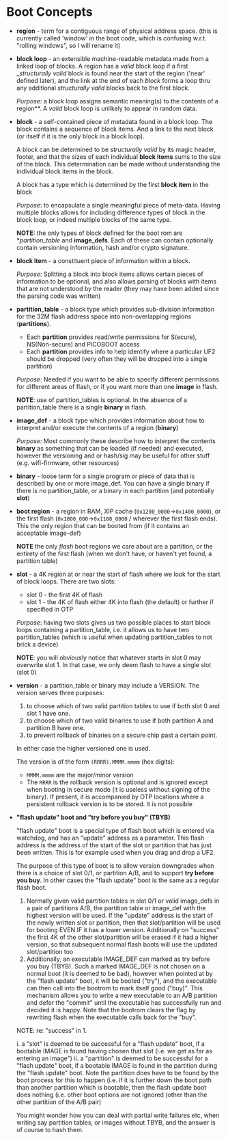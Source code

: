 # Boot Concepts

* **region** - term for a contiguous range of physical address space. (this is currently called 'window' in the 
  boot code, which is confusing w.r.t. "rolling windows", so I will rename it)

* **block loop** - an extensible machine-readable metadata made from a linked loop of blocks. A region has a _valid_ 
  block 
  loop if a first __structurally valid_ block is found near the start of the region ('near' defined later), 
  and the link at the end of each *block* forms a loop thru any additional _structurally valid_ blocks back 
  to the first block.
  
  _Purpose:_ a block loop assigns semantic meaning(s) to the contents of a region**. A _valid_ block loop
  is unlikely to appear in random data. 

* **block** - a self-contained piece of metadata found in a block loop. The block contains a sequence of 
  block items. And a link to the next block (or itself if it is the only block in a block loop).
  
  A block can be determined to be _structurally valid_ by its magic header, footer, and that the sizes of each 
  individual **block items** sums to the size of the block. This determination can be made without understanding 
  the individual block items in the block.

  A block has a type which is determined by the first **block item** in the block

  _Purpose_: to encapsulate a single meaningful piece of meta-data. Having multiple blocks allows for including 
  difference types of block in the block loop, or indeed multiple blocks of the same type. 

  **NOTE:** the only types of block defined for the boot rom are **partition_table* and **image_defs**. Each of these 
  can contain optionally contain versioning information, hash and/or crypto signature.

* **block item** - a constituent piece of information within a block. 

  _Purpose_: Splitting a block into block items allows certain pieces of information to be optional, and also allows
  parsing of blocks with items that are not understood by the reader (they may have been added since the parsing 
  code was written)

* **partition_table** - a block type which provides sub-division information for the 32M flash address space 
  into non-overlapping regions (**partitions**).
  * Each **partition** provides read/write permissions for S(ecure), NS(Non-secure) and PICOBOOT access
  * Each **partition** provides info to help identify where a particular UF2 should be dropped (very often they will be 
    dropped into a single partition)
  
  _Purpose_: Needed if you want to be able to specify different permissions for different areas of flash, or if you 
  want more than one **image** in flash.

  **NOTE**: use of partition_tables is optional. In the absence of a partition_table there is a single **binary** in 
  flash.

* **image_def** - a block type which provides information about how to interpret and/or execute the contents of a 
  region (**binary**)
  
  _Purpose_: Most commonly these describe how to interpret the contents **binary** as something that can be loaded 
  (if needed) and executed, however the versioning and or hash/sig may be useful for other stuff (e.g. 
  wifi-firmware, other resources)

* **binary** - loose term for a single program or piece of data that is described by one or more image_def. You can 
  have a single binary if there is no partition_table, or a binary in each partition (and potentially **slot**)

* **boot region** - a region in RAM, XIP cache (`0x1200_0000`->`0x1400_0000`), or the first flash 
  (`0x1000_000`->`0x1100_0000` / wherever the first flash ends). This the only region that can be booted from (if it 
  contains an acceptable image-def)

  **NOTE** the only _flash_ boot regions we care about are a partition, or the entirety of the first flash (when we 
  don't have, or haven't yet found, a partition table)

* **slot** - a 4K region at or near the start of flash where we look for the start of block loops. There are two slots:
  * slot 0 - the first 4K of flash
  * slot 1 - the 4K of flash either 4K into flash (the default) or further if specified in OTP

  _Purpose_: having two slots gives us two possible places to start block loops containing a partition_table, i.e. 
  it allows us to have two partition_tables (which is useful when updating partition_tables to not brick a device)

  **NOTE**: you will obviously notice that whatever starts in slot 0 may overwrite slot 1. In that case, we 
  only deem flash to have a single slot (slot 0)

* **version** - a partition_table or binary may include a VERSION. The version serves three purposes:
  1. to choose which of two valid partition tables to use if both slot 0 and slot 1 have one.
  2. to choose which of two valid binaries to use if both partition A and partition B have one.
  3. to prevent rollback of binaries on a secure chip past a certain point. 

  In either case the higher versioned one is used.

  The version is of the form `(RRRR).MMMM.mmmm` (hex digits):
  * `MMMM.mmmm` are the major/minor version 
  * The `RRRR` is the rollback version is optional and is ignored except when booting in secure mode (it is useless 
    without signing of the binary). If present, it is accompanied by OTP locations where a persistent rollback
    version is to be stored. It is not possible 
  
* **"flash update" boot and "try before you buy" (TBYB)**

  "flash update" boot is a special type of flash boot which is entered via watchdog, and has an "update" address as a 
  parameter. This flash address is the address of the start of the slot or partition that has just been written. 
  This is for example used when you drag and drop a UF2.

  The purpose of this type of boot is to allow version downgrades when there is a choice of slot 0/1, or 
  partition A/B, and to support **try before you buy**. In other cases the "flash update" boot is the same as a 
  regular flash boot.

  1. Normally given valid partition tables in slot 0/1 or valid image_defs in a pair of partitions A/B, the partition 
  table or image_def with the highest version will be used. If the "update" address is the start of the newly 
     written slot or partition, then that slot/partition will be used for booting EVEN IF it has a lower version. 
     Additionally on "success" the first 4K of the other slot/partition will be erased if it had a higher version, 
     so that subsequent normal flash boots will use the updated slot/partition too
  2. Additionally, an executable IMAGE_DEF can marked as try before you buy (TBYB). Such a marked IMAGE_DEF is not 
     chosen on a normal boot (it is deemed to be bad), however when pointed at by the "flash update" boot, it will 
     be booted ("try"), and the executable can then call into the bootrom to mark itself good ("buy)". This 
     mechanism allows you to write a new executable to an A/B partition and defer the "commit" until the executable 
     has successfully run and decided it is happy. Note that the bootrom clears the flag by rewriting flash when the 
     executable calls back for the "buy".

  NOTE: re: "success" in 1.

  i. a "slot" is deemed to be successful for a "flash update" boot, if a bootable IMAGE is found having chosen that 
  slot (i.e. we get as far as entering an image")
  ii. a "partition" is deemed to be successful for a "flash update" boot, if a bootable IMAGE is found in the 
  partition during the "flash update" boot. Note the partition does have to be found by the boot process for this to 
  happen (i.e. if it is further down the boot path than another partition which is bootable, then the flash update 
  boot does nothing (i.e. other boot options are not ignored (other than the other partition of the A/B pair)

  You might wonder how you can deal with partial write failures etc, when writing say partition tables, or images 
  without TBYB, and the answer is of course to hash them.